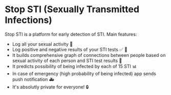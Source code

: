 # Stop STI (Sexually Transmitted Infections)

Stop STI is a platform for early detection of STI.
Main features:
* Log all your sexual activity 📝
* Log positive and negative results of your STI tests ✅ 🚫
* It builds comprehensive graph of connections between people based on sexual activity of each person and STI test results 🔗
* It predicts possibility of being infected by each of 15 STI 📊
* In case of emergency (high probability of being infected) app sends push notification 🚑
* It's absolutly private for everyone! 🔒

